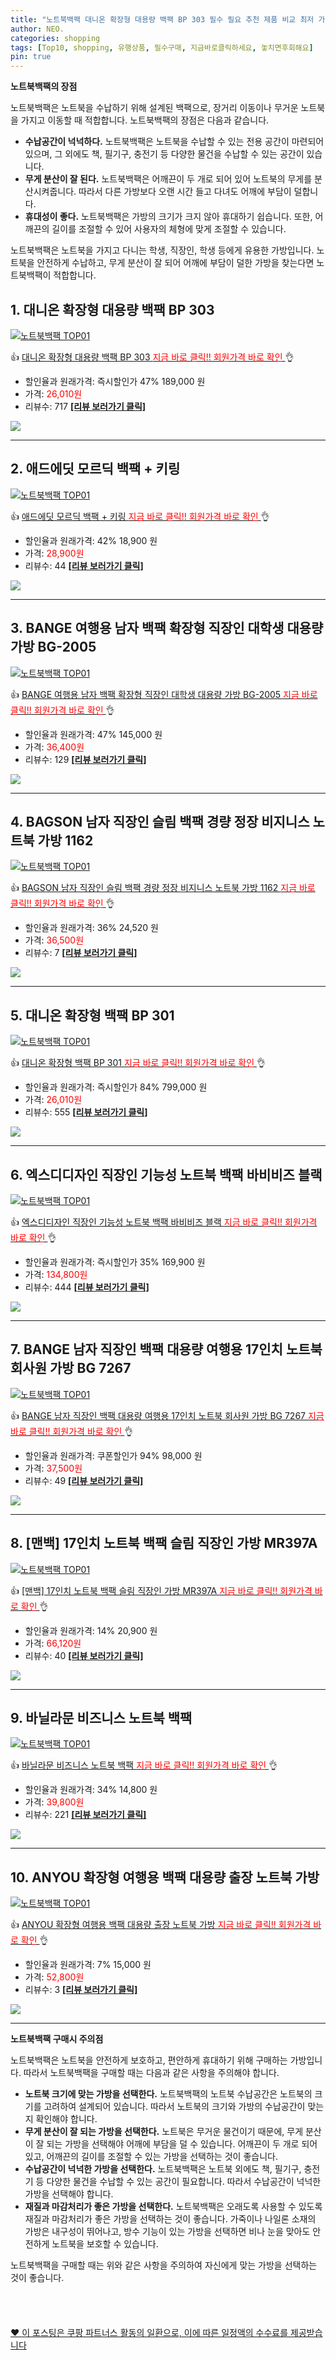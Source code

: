```yaml
---
title: "노트북백팩 대니온 확장형 대용량 백팩 BP 303 필수 필요 추천 제품 비교 최저 가격 비교 장점 구매 후기 구매평"
author: NEO.
categories: shopping
tags: [Top10, shopping, 유행상품, 필수구매, 지금바로클릭하세요, 놓치면후회해요]
pin: true
---
```

**노트북백팩의 장점**

노트북백팩은 노트북을 수납하기 위해 설계된 백팩으로, 장거리 이동이나 무거운 노트북을 가지고 이동할 때 적합합니다. 노트북백팩의 장점은 다음과 같습니다.

* **수납공간이 넉넉하다.** 노트북백팩은 노트북을 수납할 수 있는 전용 공간이 마련되어 있으며, 그 외에도 책, 필기구, 충전기 등 다양한 물건을 수납할 수 있는 공간이 있습니다.
* **무게 분산이 잘 된다.** 노트북백팩은 어깨끈이 두 개로 되어 있어 노트북의 무게를 분산시켜줍니다. 따라서 다른 가방보다 오랜 시간 들고 다녀도 어깨에 부담이 덜합니다.
* **휴대성이 좋다.** 노트북백팩은 가방의 크기가 크지 않아 휴대하기 쉽습니다. 또한, 어깨끈의 길이를 조절할 수 있어 사용자의 체형에 맞게 조절할 수 있습니다.

노트북백팩은 노트북을 가지고 다니는 학생, 직장인, 학생 등에게 유용한 가방입니다. 노트북을 안전하게 수납하고, 무게 분산이 잘 되어 어깨에 부담이 덜한 가방을 찾는다면 노트북백팩이 적합합니다.

   

## 1. 대니온 확장형 대용량 백팩 BP 303

[![노트북백팩 TOP01](https://thumbnail6.coupangcdn.com/thumbnails/remote/490x490ex/image/vendor_inventory/fcde/9490abe25990d310dec7f8c2630732d2a193c9bf0f3505bf869b28251afc.jpg)](https://link.coupang.com/re/AFFSDP?lptag=AF3617701&subid=GithubCoopas&pageKey=7784920134&traceid=V0-153&itemId=21048315297&vendorItemId=88110868183)


👍 [대니온 확장형 대용량 백팩 BP 303 <font color=red> 지금 바로 클릭!! 회원가격 바로 확인 </font> ](https://link.coupang.com/re/AFFSDP?lptag=AF3617701&subid=GithubCoopas&pageKey=7784920134&traceid=V0-153&itemId=21048315297&vendorItemId=88110868183) 👌 


- 할인율과 원래가격: 즉시할인가 47%  189,000   원
- 가격: <span style='color:red'>26,010원</span>
- 리뷰수: 717  [**[리뷰 보러가기 클릭]**](https://link.coupang.com/re/AFFSDP?lptag=AF3617701&subid=GithubCoopas&pageKey=7784920134&traceid=V0-153&itemId=21048315297&vendorItemId=88110868183)

[![](/discount_price.png)](https://link.coupang.com/re/AFFSDP?lptag=AF3617701&subid=GithubCoopas&pageKey=7784920134&traceid=V0-153&itemId=21048315297&vendorItemId=88110868183)

---


   

## 2. 애드에딧 모르딕 백팩 + 키링

[![노트북백팩 TOP01](https://thumbnail10.coupangcdn.com/thumbnails/remote/490x490ex/image/retail/images/13127573029058572-909fef71-ebc7-4234-9493-a70736ab27bf.jpg)](https://link.coupang.com/re/AFFSDP?lptag=AF3617701&subid=GithubCoopas&pageKey=5876810289&traceid=V0-153&itemId=10297413871&vendorItemId=70005414885)


👍 [애드에딧 모르딕 백팩 + 키링 <font color=red> 지금 바로 클릭!! 회원가격 바로 확인 </font> ](https://link.coupang.com/re/AFFSDP?lptag=AF3617701&subid=GithubCoopas&pageKey=5876810289&traceid=V0-153&itemId=10297413871&vendorItemId=70005414885) 👌 


- 할인율과 원래가격: 42%  18,900   원
- 가격: <span style='color:red'>28,900원</span>
- 리뷰수: 44  [**[리뷰 보러가기 클릭]**](https://link.coupang.com/re/AFFSDP?lptag=AF3617701&subid=GithubCoopas&pageKey=5876810289&traceid=V0-153&itemId=10297413871&vendorItemId=70005414885)

[![](/discount_price.png)](https://link.coupang.com/re/AFFSDP?lptag=AF3617701&subid=GithubCoopas&pageKey=5876810289&traceid=V0-153&itemId=10297413871&vendorItemId=70005414885)

---


   

## 3. BANGE 여행용 남자 백팩 확장형 직장인 대학생 대용량 가방 BG-2005

[![노트북백팩 TOP01](https://thumbnail10.coupangcdn.com/thumbnails/remote/490x490ex/image/vendor_inventory/47f0/b8f5e71ff62578c32a9e74f833bbad4c1907dde2d7619c9b1624bbbbc691.jpg)](https://link.coupang.com/re/AFFSDP?lptag=AF3617701&subid=GithubCoopas&pageKey=7506896461&traceid=V0-153&itemId=19662149119&vendorItemId=86917254588)


👍 [BANGE 여행용 남자 백팩 확장형 직장인 대학생 대용량 가방 BG-2005 <font color=red> 지금 바로 클릭!! 회원가격 바로 확인 </font> ](https://link.coupang.com/re/AFFSDP?lptag=AF3617701&subid=GithubCoopas&pageKey=7506896461&traceid=V0-153&itemId=19662149119&vendorItemId=86917254588) 👌 


- 할인율과 원래가격: 47%  145,000   원
- 가격: <span style='color:red'>36,400원</span>
- 리뷰수: 129  [**[리뷰 보러가기 클릭]**](https://link.coupang.com/re/AFFSDP?lptag=AF3617701&subid=GithubCoopas&pageKey=7506896461&traceid=V0-153&itemId=19662149119&vendorItemId=86917254588)

[![](/discount_price.png)](https://link.coupang.com/re/AFFSDP?lptag=AF3617701&subid=GithubCoopas&pageKey=7506896461&traceid=V0-153&itemId=19662149119&vendorItemId=86917254588)

---


   

## 4. BAGSON 남자 직장인 슬림 백팩 경량 정장 비지니스 노트북 가방 1162

[![노트북백팩 TOP01](https://thumbnail10.coupangcdn.com/thumbnails/remote/490x490ex/image/vendor_inventory/a3bd/a09ea7ef75b30ed5e34a35fc8c126f12dec1c47b1cddbf4c4cfc0a0a40ba.jpg)](https://link.coupang.com/re/AFFSDP?lptag=AF3617701&subid=GithubCoopas&pageKey=7675450964&traceid=V0-153&itemId=20486863029&vendorItemId=77615144971)


👍 [BAGSON 남자 직장인 슬림 백팩 경량 정장 비지니스 노트북 가방 1162 <font color=red> 지금 바로 클릭!! 회원가격 바로 확인 </font> ](https://link.coupang.com/re/AFFSDP?lptag=AF3617701&subid=GithubCoopas&pageKey=7675450964&traceid=V0-153&itemId=20486863029&vendorItemId=77615144971) 👌 


- 할인율과 원래가격: 36%  24,520   원
- 가격: <span style='color:red'>36,500원</span>
- 리뷰수: 7  [**[리뷰 보러가기 클릭]**](https://link.coupang.com/re/AFFSDP?lptag=AF3617701&subid=GithubCoopas&pageKey=7675450964&traceid=V0-153&itemId=20486863029&vendorItemId=77615144971)

[![](/discount_price.png)](https://link.coupang.com/re/AFFSDP?lptag=AF3617701&subid=GithubCoopas&pageKey=7675450964&traceid=V0-153&itemId=20486863029&vendorItemId=77615144971)

---


   

## 5. 대니온 확장형 백팩 BP 301

[![노트북백팩 TOP01](https://thumbnail7.coupangcdn.com/thumbnails/remote/490x490ex/image/vendor_inventory/67aa/dd4b2f5b529aeb12b6ed920698b2f6b91d7ee9eaa360382c7406cada9675.jpg)](https://link.coupang.com/re/AFFSDP?lptag=AF3617701&subid=GithubCoopas&pageKey=7770637645&traceid=V0-153&itemId=20977413380&vendorItemId=88042272019)


👍 [대니온 확장형 백팩 BP 301 <font color=red> 지금 바로 클릭!! 회원가격 바로 확인 </font> ](https://link.coupang.com/re/AFFSDP?lptag=AF3617701&subid=GithubCoopas&pageKey=7770637645&traceid=V0-153&itemId=20977413380&vendorItemId=88042272019) 👌 


- 할인율과 원래가격: 즉시할인가 84%  799,000   원
- 가격: <span style='color:red'>26,010원</span>
- 리뷰수: 555  [**[리뷰 보러가기 클릭]**](https://link.coupang.com/re/AFFSDP?lptag=AF3617701&subid=GithubCoopas&pageKey=7770637645&traceid=V0-153&itemId=20977413380&vendorItemId=88042272019)

[![](/discount_price.png)](https://link.coupang.com/re/AFFSDP?lptag=AF3617701&subid=GithubCoopas&pageKey=7770637645&traceid=V0-153&itemId=20977413380&vendorItemId=88042272019)

---


   

## 6. 엑스디디자인 직장인 기능성 노트북 백팩 바비비즈 블랙

[![노트북백팩 TOP01](https://thumbnail9.coupangcdn.com/thumbnails/remote/490x490ex/image/vendor_inventory/378d/a459613b2b96a615cb304ba546f15a3c2b5bbb7525d583d2265286b37358.jpg)](https://link.coupang.com/re/AFFSDP?lptag=AF3617701&subid=GithubCoopas&pageKey=4774130404&traceid=V0-153&itemId=6097944334&vendorItemId=73394287120)


👍 [엑스디디자인 직장인 기능성 노트북 백팩 바비비즈 블랙 <font color=red> 지금 바로 클릭!! 회원가격 바로 확인 </font> ](https://link.coupang.com/re/AFFSDP?lptag=AF3617701&subid=GithubCoopas&pageKey=4774130404&traceid=V0-153&itemId=6097944334&vendorItemId=73394287120) 👌 


- 할인율과 원래가격: 즉시할인가 35%  169,900   원
- 가격: <span style='color:red'>134,800원</span>
- 리뷰수: 444  [**[리뷰 보러가기 클릭]**](https://link.coupang.com/re/AFFSDP?lptag=AF3617701&subid=GithubCoopas&pageKey=4774130404&traceid=V0-153&itemId=6097944334&vendorItemId=73394287120)

[![](/discount_price.png)](https://link.coupang.com/re/AFFSDP?lptag=AF3617701&subid=GithubCoopas&pageKey=4774130404&traceid=V0-153&itemId=6097944334&vendorItemId=73394287120)

---


   

## 7. BANGE 남자 직장인 백팩 대용량 여행용 17인치 노트북 회사원 가방 BG 7267

[![노트북백팩 TOP01](https://thumbnail7.coupangcdn.com/thumbnails/remote/490x490ex/image/vendor_inventory/6a8a/832e2268fdbc39e7b19ab2b17f8b7b452179d71db321e1ae0290cff086bb.jpg)](https://link.coupang.com/re/AFFSDP?lptag=AF3617701&subid=GithubCoopas&pageKey=6269613517&traceid=V0-153&itemId=12814161724&vendorItemId=80080063946)


👍 [BANGE 남자 직장인 백팩 대용량 여행용 17인치 노트북 회사원 가방 BG 7267 <font color=red> 지금 바로 클릭!! 회원가격 바로 확인 </font> ](https://link.coupang.com/re/AFFSDP?lptag=AF3617701&subid=GithubCoopas&pageKey=6269613517&traceid=V0-153&itemId=12814161724&vendorItemId=80080063946) 👌 


- 할인율과 원래가격: 쿠폰할인가 94%  98,000   원
- 가격: <span style='color:red'>37,500원</span>
- 리뷰수: 49  [**[리뷰 보러가기 클릭]**](https://link.coupang.com/re/AFFSDP?lptag=AF3617701&subid=GithubCoopas&pageKey=6269613517&traceid=V0-153&itemId=12814161724&vendorItemId=80080063946)

[![](/discount_price.png)](https://link.coupang.com/re/AFFSDP?lptag=AF3617701&subid=GithubCoopas&pageKey=6269613517&traceid=V0-153&itemId=12814161724&vendorItemId=80080063946)

---


   

## 8. [맨백] 17인치 노트북 백팩 슬림 직장인 가방 MR397A

[![노트북백팩 TOP01](https://thumbnail10.coupangcdn.com/thumbnails/remote/490x490ex/image/vendor_inventory/b0d1/16b4b4d2d352c81a9e08415dbae1bd7476aea8ab5df668af725bd0a80f91.jpg)](https://link.coupang.com/re/AFFSDP?lptag=AF3617701&subid=GithubCoopas&pageKey=6064841500&traceid=V0-153&itemId=11169362703&vendorItemId=80673233085)


👍 [[맨백] 17인치 노트북 백팩 슬림 직장인 가방 MR397A <font color=red> 지금 바로 클릭!! 회원가격 바로 확인 </font> ](https://link.coupang.com/re/AFFSDP?lptag=AF3617701&subid=GithubCoopas&pageKey=6064841500&traceid=V0-153&itemId=11169362703&vendorItemId=80673233085) 👌 


- 할인율과 원래가격: 14%  20,900   원
- 가격: <span style='color:red'>66,120원</span>
- 리뷰수: 40  [**[리뷰 보러가기 클릭]**](https://link.coupang.com/re/AFFSDP?lptag=AF3617701&subid=GithubCoopas&pageKey=6064841500&traceid=V0-153&itemId=11169362703&vendorItemId=80673233085)

[![](/discount_price.png)](https://link.coupang.com/re/AFFSDP?lptag=AF3617701&subid=GithubCoopas&pageKey=6064841500&traceid=V0-153&itemId=11169362703&vendorItemId=80673233085)

---


   

## 9. 바닐라문 비즈니스 노트북 백팩

[![노트북백팩 TOP01](https://thumbnail10.coupangcdn.com/thumbnails/remote/490x490ex/image/retail/images/4778084681248439-3142735f-bdef-4f6e-a79e-3f6c66b19bba.jpg)](https://link.coupang.com/re/AFFSDP?lptag=AF3617701&subid=GithubCoopas&pageKey=6669593463&traceid=V0-153&itemId=15032059830&vendorItemId=82254679097)


👍 [바닐라문 비즈니스 노트북 백팩 <font color=red> 지금 바로 클릭!! 회원가격 바로 확인 </font> ](https://link.coupang.com/re/AFFSDP?lptag=AF3617701&subid=GithubCoopas&pageKey=6669593463&traceid=V0-153&itemId=15032059830&vendorItemId=82254679097) 👌 


- 할인율과 원래가격: 34%  14,800   원
- 가격: <span style='color:red'>39,800원</span>
- 리뷰수: 221  [**[리뷰 보러가기 클릭]**](https://link.coupang.com/re/AFFSDP?lptag=AF3617701&subid=GithubCoopas&pageKey=6669593463&traceid=V0-153&itemId=15032059830&vendorItemId=82254679097)

[![](/discount_price.png)](https://link.coupang.com/re/AFFSDP?lptag=AF3617701&subid=GithubCoopas&pageKey=6669593463&traceid=V0-153&itemId=15032059830&vendorItemId=82254679097)

---


   

## 10. ANYOU 확장형 여행용 백팩 대용량 출장 노트북 가방

[![노트북백팩 TOP01](https://thumbnail9.coupangcdn.com/thumbnails/remote/490x490ex/image/vendor_inventory/e60d/79b5eb0928fbc02f5083c7c3b0f72ed6ee432e5d675bb7b166803ff324ed.jpg)](https://link.coupang.com/re/AFFSDP?lptag=AF3617701&subid=GithubCoopas&pageKey=7586526857&traceid=V0-153&itemId=20038088906&vendorItemId=87802586981)


👍 [ANYOU 확장형 여행용 백팩 대용량 출장 노트북 가방 <font color=red> 지금 바로 클릭!! 회원가격 바로 확인 </font> ](https://link.coupang.com/re/AFFSDP?lptag=AF3617701&subid=GithubCoopas&pageKey=7586526857&traceid=V0-153&itemId=20038088906&vendorItemId=87802586981) 👌 


- 할인율과 원래가격: 7%  15,000   원
- 가격: <span style='color:red'>52,800원</span>
- 리뷰수: 3  [**[리뷰 보러가기 클릭]**](https://link.coupang.com/re/AFFSDP?lptag=AF3617701&subid=GithubCoopas&pageKey=7586526857&traceid=V0-153&itemId=20038088906&vendorItemId=87802586981)

[![](/discount_price.png)](https://link.coupang.com/re/AFFSDP?lptag=AF3617701&subid=GithubCoopas&pageKey=7586526857&traceid=V0-153&itemId=20038088906&vendorItemId=87802586981)

---
**노트북백팩 구매시 주의점**

노트북백팩은 노트북을 안전하게 보호하고, 편안하게 휴대하기 위해 구매하는 가방입니다. 따라서 노트북백팩을 구매할 때는 다음과 같은 사항을 주의해야 합니다.

* **노트북 크기에 맞는 가방을 선택한다.** 노트북백팩의 노트북 수납공간은 노트북의 크기를 고려하여 설계되어 있습니다. 따라서 노트북의 크기와 가방의 수납공간이 맞는지 확인해야 합니다.
* **무게 분산이 잘 되는 가방을 선택한다.** 노트북은 무거운 물건이기 때문에, 무게 분산이 잘 되는 가방을 선택해야 어깨에 부담을 덜 수 있습니다. 어깨끈이 두 개로 되어 있고, 어깨끈의 길이를 조절할 수 있는 가방을 선택하는 것이 좋습니다.
* **수납공간이 넉넉한 가방을 선택한다.** 노트북백팩은 노트북 외에도 책, 필기구, 충전기 등 다양한 물건을 수납할 수 있는 공간이 필요합니다. 따라서 수납공간이 넉넉한 가방을 선택해야 합니다.
* **재질과 마감처리가 좋은 가방을 선택한다.** 노트북백팩은 오래도록 사용할 수 있도록 재질과 마감처리가 좋은 가방을 선택하는 것이 좋습니다. 가죽이나 나일론 소재의 가방은 내구성이 뛰어나고, 방수 기능이 있는 가방을 선택하면 비나 눈을 맞아도 안전하게 노트북을 보호할 수 있습니다.

노트북백팩을 구매할 때는 위와 같은 사항을 주의하여 자신에게 맞는 가방을 선택하는 것이 좋습니다.<br><br><br><br><br> [ ❤  이 포스팅은 쿠팡 파트너스 활동의 일환으로, 이에 따른 일정액의 수수료를 제공받습니다](https://link.coupang.com/a/bcEFyh)